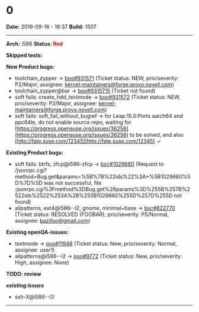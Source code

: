 # 0


**Date:** 2016-09-16 - 16:37
**Build:** 1507

---

**Arch:** i586
**Status: <span style="color: red;">Red</span>**

**Skipped tests:**




**New Product bugs:**

* toolchain_zypper -> [boo#931571](https://bugzilla.opensuse.org/show_bug.cgi?id=931571 "no space left on device when upgrading ✓") (Ticket status: NEW, prio/severity: P2/Major, assignee: kernel-maintainers@forge.provo.novell.com)
* toolchain_zypper@bar -> [boo#9315715](https://bugzilla.opensuse.org/show_bug.cgi?id=9315715) (Ticket not found)
* soft fails: create_hdd_textmode -> [boo#931572](https://bugzilla.opensuse.org/show_bug.cgi?id=931572 "no space left on device when upgrading ✓") (Ticket status: NEW, prio/severity: P2/Major, assignee: kernel-maintainers@forge.provo.novell.com)
* soft fails: soft_fail_without_bugref -> for Leap:15.0:Ports aarch64 and ppc64le, do not enable source repo, waiting for [https://progress.opensuse.org/issues/36256](https://progress.opensuse.org/issues/36256) to be solved, and also [http://fate.suse.com/12345](http://fate.suse.com/12345) ✓


**Existing Product bugs:**

* soft fails: btrfs, zfcp@i586-zfcp -> [bsc#1029660](https://bugzilla.suse.com/show_bug.cgi?id=1029660) (Request to /jsonrpc.cgi?method=Bug.get&params=%5B%7B%22ids%22%3A+%5B1029660%5D%7D%5D was not successful, file :jsonrpc.cgi%3Fmethod%3DBug.get%26params%3D%255B%257B%2522ids%2522%253A%2B%255B1029660%255D%257D%255D not found)
* allpatterns, ext4@i586--l2, gnome, minimal+base -> [bsc#822770](https://bugzilla.opensuse.org/show_bug.cgi?id=822770 "Install of grub2-efi failed") (Ticket status: RESOLVED (FOOBAR), prio/severity: P5/Normal, assignee: bazifoo@gmail.com)


**Existing openQA-issues:**

* textmode -> [poo#11948](https://progress.opensuse.org/issues/11948 "can not boot pre-installed image, test non-ascii: “0”") (Ticket status: New, prio/severity: Normal, assignee: user1)
* allpatterns@i586--l2 -> [poo#9772](https://progress.opensuse.org/issues/9772 "Nothing works") (Ticket status: New, prio/severity: High, assignee: None)


**TODO: review**

***existing issues***

* ssh-X@i586--l3



---
